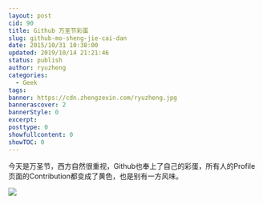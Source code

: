 ```yaml
---
layout: post
cid: 90
title: Github 万圣节彩蛋
slug: github-mo-sheng-jie-cai-dan
date: 2015/10/31 10:38:00
updated: 2019/10/14 21:21:46
status: publish
author: ryuzheng
categories: 
  - Geek
tags: 
banner: https://cdn.zhengzexin.com/ryuzheng.jpg
bannerascover: 2
bannerStyle: 0
excerpt: 
posttype: 0
showfullcontent: 0
showTOC: 0
---
```



今天是万圣节，西方自然很重视，Github也奉上了自己的彩蛋，所有人的Profile页面的Contribution都变成了黄色，也是别有一方风味。

![](https://cdn.zhengzexin.com/ryuzheng.jpg)